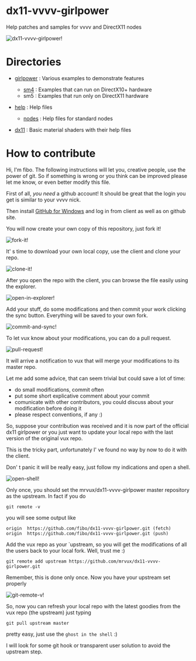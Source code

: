 dx11-vvvv-girlpower
===================

Help patches and samples for vvvv and DirectX11 nodes

![dx11-vvvv-girlpower!](https://raw.github.com/mrvux/dx11-vvvv-girlpower/master/images/ReadmeHeader.png)

# Directories

* [girlpower](https://github.com/mrvux/dx11-vvvv-girlpower/tree/master/girlpower) : Various examples to demonstrate features
    * [sm4](https://github.com/mrvux/dx11-vvvv-girlpower/tree/master/girlpower/sm4) : Examples that can run on DirectX10+ hardware
    * sm5 : Examples that run only on DirectX11 hardware

* [help](https://github.com/mrvux/dx11-vvvv-girlpower/tree/master/help) : Help files
    * [nodes](https://github.com/mrvux/dx11-vvvv-girlpower/tree/master/help/nodes) : Help files for standard nodes

* [dx11](https://github.com/mrvux/dx11-vvvv-girlpower/tree/master/dx11) : Basic material shaders with their help files

# How to contribute

Hi, I'm fibo. The following instructions will let you, creative people, use the power of git. So if something is wrong or you think can be improved please let me know, or even better modify this file.

First of all, *you need* a github account! It should be great that the login you get is similar to your vvvv nick.

Then install [GitHub for Windows](http://windows.github.com/) and log in from client as well as on github site.

You will now create your own copy of this repository, just fork it!

![fork-it!](https://raw.github.com/mrvux/dx11-vvvv-girlpower/master/images/ForkIt.png)

It' s time to download your own local copy, use the client and clone your repo.

![clone-it!](https://raw.github.com/mrvux/dx11-vvvv-girlpower/master/images/CloneIt.png)

After you open the repo with the client, you can browse the file easily using the explorer.

![open-in-explorer!](https://raw.github.com/mrvux/dx11-vvvv-girlpower/master/images/OpenInExplorer.png)

Add your stuff, do some modifications and then commit your work clicking the sync button. Everything will be saved to your own fork.

![commit-and-sync!](https://raw.github.com/mrvux/dx11-vvvv-girlpower/master/images/CommitAndSync.png)

To let vux know about your modifications, you can do a pull request.

![pull-request!](https://raw.github.com/mrvux/dx11-vvvv-girlpower/master/images/PullRequest.png)

It will arrive a notification to vux that will merge your modifications to its master repo.

Let me add some advice, that can seem trivial but could save a lot of time:

* do small modifications, commit often
* put some short explicative comment about your commit
* comunicate with other contributors, you could discuss about your modification before doing it
* please respect conventions, if any :)

So, suppose your contribution was received and it is now part of the official dx11 girlpower or you just want to update your local repo with the last version of the original vux repo.

This is the tricky part, unfortunately I' ve found no way by now to do it with the client.

Don' t panic it will be really easy, just follow my indications and open a shell.

![open-shell!](https://raw.github.com/mrvux/dx11-vvvv-girlpower/master/images/OpenShell.png)

Only once, you should set the mrvux/dx11-vvvv-girlpower master repository as the upstream. In fact if you do

    git remote -v

you will see some output like

    origin  https://github.com/fibo/dx11-vvvv-girlpower.git (fetch)
    origin  https://github.com/fibo/dx11-vvvv-girlpower.git (push)

Add the vux repo as your `upstream, so you will get the modifications of all the users back to your local fork. Well, trust me :)

    git remote add upstream https://github.com/mrvux/dx11-vvvv-girlpower.git

Remember, this is done only once. Now you have your upstream set properly

![git-remote-v!](https://raw.github.com/mrvux/dx11-vvvv-girlpower/master/images/GitRemote.png)

So, now you can refresh your local repo with the latest goodies from the vux repo (the upstream) just typing

    git pull upstream master

pretty easy, just use the `ghost in the shell` :)

I will look for some git hook or transparent user solution to avoid the upstream step.

